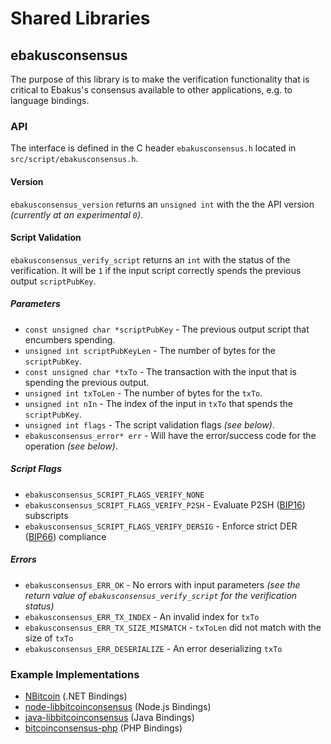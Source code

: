 Shared Libraries
================

## ebakusconsensus

The purpose of this library is to make the verification functionality that is critical to Ebakus's consensus available to other applications, e.g. to language bindings.

### API

The interface is defined in the C header `ebakusconsensus.h` located in  `src/script/ebakusconsensus.h`.

#### Version

`ebakusconsensus_version` returns an `unsigned int` with the the API version *(currently at an experimental `0`)*.

#### Script Validation

`ebakusconsensus_verify_script` returns an `int` with the status of the verification. It will be `1` if the input script correctly spends the previous output `scriptPubKey`.

##### Parameters
- `const unsigned char *scriptPubKey` - The previous output script that encumbers spending.
- `unsigned int scriptPubKeyLen` - The number of bytes for the `scriptPubKey`.
- `const unsigned char *txTo` - The transaction with the input that is spending the previous output.
- `unsigned int txToLen` - The number of bytes for the `txTo`.
- `unsigned int nIn` - The index of the input in `txTo` that spends the `scriptPubKey`.
- `unsigned int flags` - The script validation flags *(see below)*.
- `ebakusconsensus_error* err` - Will have the error/success code for the operation *(see below)*.

##### Script Flags
- `ebakusconsensus_SCRIPT_FLAGS_VERIFY_NONE`
- `ebakusconsensus_SCRIPT_FLAGS_VERIFY_P2SH` - Evaluate P2SH ([BIP16](https://github.com/bitcoin/bips/blob/master/bip-0016.mediawiki)) subscripts
- `ebakusconsensus_SCRIPT_FLAGS_VERIFY_DERSIG` - Enforce strict DER ([BIP66](https://github.com/bitcoin/bips/blob/master/bip-0066.mediawiki)) compliance

##### Errors
- `ebakusconsensus_ERR_OK` - No errors with input parameters *(see the return value of `ebakusconsensus_verify_script` for the verification status)*
- `ebakusconsensus_ERR_TX_INDEX` - An invalid index for `txTo`
- `ebakusconsensus_ERR_TX_SIZE_MISMATCH` - `txToLen` did not match with the size of `txTo`
- `ebakusconsensus_ERR_DESERIALIZE` - An error deserializing `txTo`

### Example Implementations
- [NBitcoin](https://github.com/NicolasDorier/NBitcoin/blob/master/NBitcoin/Script.cs#L814) (.NET Bindings)
- [node-libbitcoinconsensus](https://github.com/bitpay/node-libbitcoinconsensus) (Node.js Bindings)
- [java-libbitcoinconsensus](https://github.com/dexX7/java-libbitcoinconsensus) (Java Bindings)
- [bitcoinconsensus-php](https://github.com/Bit-Wasp/bitcoinconsensus-php) (PHP Bindings)
